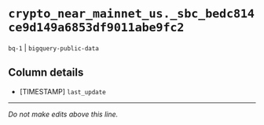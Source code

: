 # `crypto_near_mainnet_us._sbc_bedc814ce9d149a6853df9011abe9fc2`
`bq-1` | `bigquery-public-data`

## Column details
* [TIMESTAMP] `last_update`

-------------------------------------------------------------------------------
*Do not make edits above this line.*
